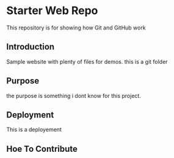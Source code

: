 # Starter Web Repo

This repository is for showing how Git and GitHub work

## Introduction

Sample website with plenty of files for demos. this is a git folder

## Purpose

the purpose is something i dont know for this project.

## Deployment
This is a deployement

## Hoe To Contribute